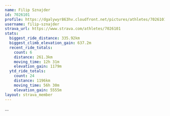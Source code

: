 ```yaml
---
name: Filip Sznajder
id: 7026101
profile: https://dgalywyr863hv.cloudfront.net/pictures/athletes/7026101/2123836/17/large.jpg
username: filip-sznajder
strava_url: https://www.strava.com/athletes/7026101
stats:
  biggest_ride_distance: 335.92km
  biggest_climb_elevation_gain: 637.2m
  recent_ride_totals:
    count: 6
    distance: 261.3km
    moving_time: 12h 31m
    elevation_gain: 1179m
  ytd_ride_totals:
    count: 24
    distance: 1196km
    moving_time: 56h 30m
    elevation_gain: 5555m
layout: strava_member
--- 
```

...
